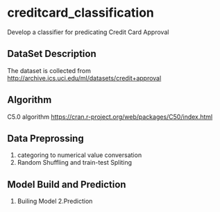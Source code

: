 # creditcard_classification
Develop a classifier for predicating Credit  Card Approval 

## DataSet Description 
The dataset is collected from  http://archive.ics.uci.edu/ml/datasets/credit+approval

## Algorithm 
C5.0 algorithm 
https://cran.r-project.org/web/packages/C50/index.html


## Data Preprossing 
1. categoring to numerical value conversation 
2. Random Shuffling and train-test Spliting 
## Model Build and Prediction
1. Builing Model 
2.Prediction 


